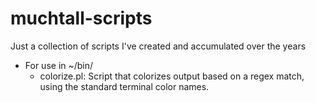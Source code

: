 # muchtall-scripts
Just a collection of scripts I've created and accumulated over the years

* For use in ~/bin/
  * colorize.pl: Script that colorizes output based on a regex match, using the standard terminal color names.
